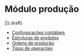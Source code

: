 # Módulo produção

[]{.draft}

* [Confugurações contábeis](operationTypeAccount)
* [Estruturas de produtos](bom)
* [Ordens de produção](productionOrder)
* [Tipos de operações](operationType)